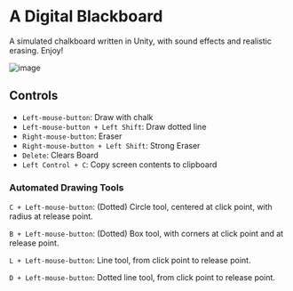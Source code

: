 # A Digital Blackboard
A simulated chalkboard written in Unity, with sound effects and realistic erasing. Enjoy!

![image](https://github.com/user-attachments/assets/a2f1df09-973f-4b09-9c91-f97adaf68d64)

## Controls
- `Left-mouse-button`: Draw with chalk
- `Left-mouse-button + Left Shift`: Draw dotted line
- `Right-mouse-button`: Eraser
- `Right-mouse-button + Left Shift`: Strong Eraser
- `Delete`: Clears Board
- `Left Control + C`: Copy screen contents to clipboard

### Automated Drawing Tools

`C + Left-mouse-button`: (Dotted) Circle tool, centered at click point, with radius at release point.

`B + Left-mouse-button`: (Dotted) Box tool, with corners at click point and at release point.

`L + Left-mouse-button`: Line tool, from click point to release point.

`D + Left-mouse-button`: Dotted line tool, from click point to release point.
